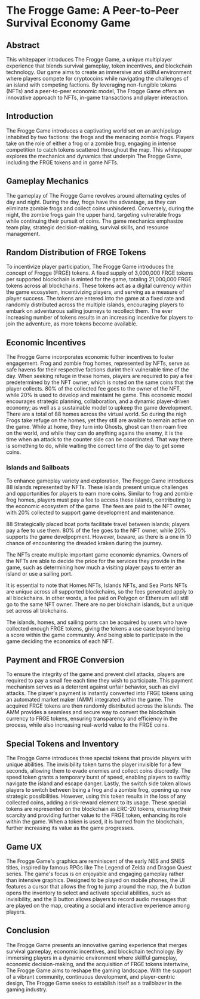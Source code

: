 # The Frogge Game: A Peer-to-Peer Survival Economy Game

## Abstract
This whitepaper introduces The Frogge Game, a unique multiplayer experience that blends survival gameplay, token incentives, and blockchain technology. Our game aims to create an immersive and skillful environment where players compete for cryptocoins while navigating the challenges of an island with competing factions. By leveraging non-fungible tokens (NFTs) and a peer-to-peer economic model, The Frogge Game offers an innovative approach to NFTs, in-game transactions and player interaction.

## Introduction
The Frogge Game introduces a captivating world set on an archipelago inhabited by two factions: the frogs and the menacing zombie frogs. Players take on the role of either a frog or a zombie frog, engaging in intense competition to catch tokens scattered throughout the map. This whitepaper explores the mechanics and dynamics that underpin The Frogge Game, including the FRGE tokens and in game NFTs.

## Gameplay Mechanics
The gameplay of The Frogge Game revolves around alternating cycles of day and night. During the day, frogs have the advantage, as they can eliminate zombie frogs and collect coins unhindered. Conversely, during the night, the zombie frogs gain the upper hand, targeting vulnerable frogs while continuing their pursuit of coins. The game mechanics emphasize team play, strategic decision-making, survival skills, and resource management.

## Random Distribution of FRGE Tokens
To incentivize player participation, The Frogge Game introduces the concept of Frogge (FRGE) tokens. A fixed supply of 3,000,000 FRGE tokens per supported blockchain is minted for the game, totaling 21,000,000 FRGE tokens across all blockchains. These tokens act as a digital currency within the game ecosystem, incentivizing players, and serving as a measure of player success. The tokens are entered into the game at a fixed rate and randomly distributed across the multiple islands, encouraging players to embark on adventurous sailing journeys to recollect them. The ever increasing number of tokens results in an increasing incentive for players to join the adventure, as more tokens become available. 

## Economic Incentives
The Frogge Game incorporates economic futher incentives to foster engagement. Frog and zombie frog homes, represented by NFTs, serve as safe havens for their respective factions durint their vulnerable time of the day. When seeking refuge in these homes, players are required to pay a fee predetermined by the NFT owner, which is noted on the same coins that the player collects. 80% of the collected fee goes to the owner of the NFT, while 20% is used to develop and maintaint he game. This economic model encourages strategic planning, collaboration, and a dynamic player-driven economy; as well as a sustainable model to upkeep the game development.  There are a total of 88 homes across the virtual world. So during the nigh Frogs take refuge on the homes, yet they still are avaible to remain active on the game. While at home, they turn into Ghosts, ghost can then roam free on the world, and while they can do anything agains the enemy, it is the time when an attack to the counter side can be coordinated. That way there is something to do, while waiting the correct time of the day to get some coins.

### Islands and Sailboats
To enhance gameplay variety and exploration, The Frogge Game introduces 88 islands represented by NFTs. These islands present unique challenges and opportunities for players to earn more coins. Similar to frog and zombie frog homes, players must pay a fee to access these islands, contributing to the economic ecosystem of the game. The fees are paid to the NFT owner, with 20% collected to support game development and maintenance. 

88 Strategically placed boat ports facilitate travel between islands; players pay a fee to use them. 80% of the fee goes to the NFT owner, while 20% supports the game develpopment. However, beware, as there is a one in 10 chance of encountering the dreaded kraken during the journey.

The NFTs create multiple important game economic dynamics. Owners of the NFTs are able to decide the price for the services they provide in the game, such as determining how much a visiting player pays to enter an island or use a sailing port.

It is essential to note that Homes NFTs, Islands NFTs, and Sea Ports NFTs are unique across all supported blockchains, so the fees generated apply to all blockchains. In other words, a fee paid on Polygon or Ethereum will still go to the same NFT owner. There are no per blokchain islands, but a unique set across all blokchains. 

The islands, homes, and sailing ports can be acquired by users who have collected enough FRGE tokens, giving the tokens a use case beyond being a score within the game community. And being able to participate in the game deciding the economics of each NFT.

## Payment and FRGE Conversion
To ensure the integrity of the game and prevent civil attacks, players are required to pay a small fee each time they wish to participate. This payment mechanism serves as a deterrent against unfair behavior, such as civil attacks. The player's payment is instantly converted into FRGE tokens using an automated market maker (AMM) integrated within the game. The acquired FRGE tokens are then randomly distributed across the islands. The AMM provides a seamless and secure way to convert the blockchain currency to FRGE tokens, ensuring transparency and efficiency in the process, while also increasing real-world value to the FRGE coins.


## Special Tokens and Inventory
The Frogge Game introduces three special tokens that provide players with unique abilities. The invisibility token turns the player invisible for a few seconds, allowing them to evade enemies and collect coins discreetly. The speed token grants a temporary burst of speed, enabling players to swiftly navigate the island and escape danger. Lastly, the switch side token allows players to switch between being a frog and a zombie frog, opening up new strategic possibilities. However, using this token results in the loss of any collected coins, adding a risk-reward element to its usage. These special tokens are represented on the blockchain as ERC-20 tokens, ensuring their scarcity and providing further value to the FRGE token, enhancing its role within the game. When a token is used, it is burned from the blockchain, further increasing its value as the game progresses.

## Game UX
The Frogge Game's graphics are reminiscent of the early NES and SNES titles, inspired by famous RPGs like The Legend of Zelda and Dragon Quest series. The game's focus is on enjoyable and engaging gameplay rather than intensive graphics. Designed to be played on mobile phones, the UI features a cursor that allows the frog to jump around the map, the A button opens the inventory to select and activate special abilities, such as invisibility, and the B button allows players to record audio messages that are played on the map, creating a social and interactive experience among players.


## Conclusion
The Frogge Game presents an innovative gaming experience that merges survival gameplay, economic incentives, and blockchain technology. By immersing players in a dynamic environment where skillful gameplay, economic decision-making, and the acquisition of FRGE tokens intertwine, The Frogge Game aims to reshape the gaming landscape. With the support of a vibrant community, continuous development, and player-centric design, The Frogge Game seeks to establish itself as a trailblazer in the gaming industry.
